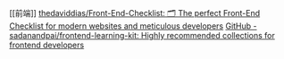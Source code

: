 [[前端]]
[thedaviddias/Front-End-Checklist: 🗂 The perfect Front-End Checklist for modern websites and meticulous developers](https://github.com/thedaviddias/Front-End-Checklist)
[GitHub - sadanandpai/frontend-learning-kit: Highly recommended collections for frontend developers](https://github.com/sadanandpai/frontend-learning-kit)
